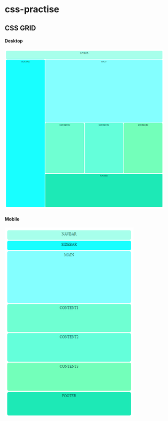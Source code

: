 # css-practise

## CSS GRID

#### Desktop
![Screenshot](grid-responsive/output/desktop.png)

#### Mobile
![Screenshot](grid-responsive/output/mobile.png)